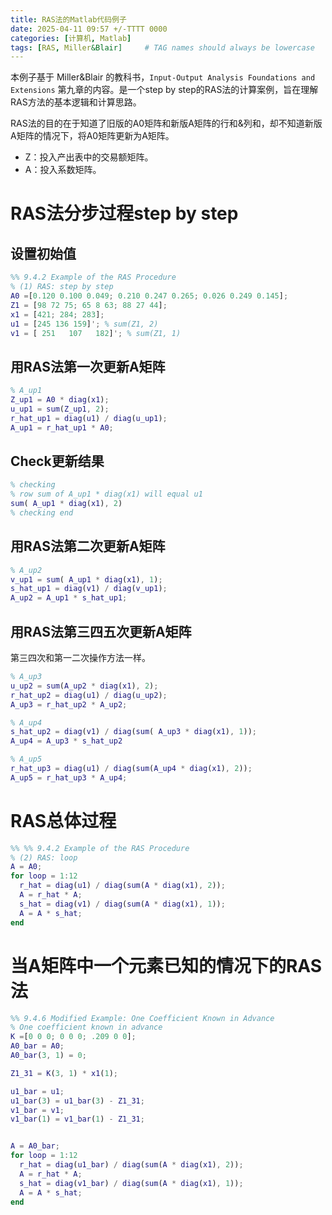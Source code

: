 ```yaml
---
title: RAS法的Matlab代码例子
date: 2025-04-11 09:57 +/-TTTT 0000
categories: [计算机, Matlab]
tags: [RAS, Miller&Blair]     # TAG names should always be lowercase
---
```


本例子基于 Miller&Blair 的教科书，`Input-Output Analysis Foundations and Extensions` 第九章的内容。是一个step by step的RAS法的计算案例，旨在理解RAS方法的基本逻辑和计算思路。

RAS法的目的在于知道了旧版的A0矩阵和新版A矩阵的行和&列和，却不知道新版A矩阵的情况下，将A0矩阵更新为A矩阵。

- Z：投入产出表中的交易额矩阵。
- A：投入系数矩阵。

# RAS法分步过程step by step

## 设置初始值
``` matlab
%% 9.4.2 Example of the RAS Procedure
% (1) RAS: step by step
A0 =[0.120 0.100 0.049; 0.210 0.247 0.265; 0.026 0.249 0.145];
Z1 = [98 72 75; 65 8 63; 88 27 44];
x1 = [421; 284; 283];
u1 = [245 136 159]'; % sum(Z1, 2)
v1 = [ 251   107   182]'; % sum(Z1, 1)
```
## 用RAS法第一次更新A矩阵
``` matlab
% A_up1
Z_up1 = A0 * diag(x1);
u_up1 = sum(Z_up1, 2);
r_hat_up1 = diag(u1) / diag(u_up1);
A_up1 = r_hat_up1 * A0;
``` 

## Check更新结果
``` matlab
% checking
% row sum of A_up1 * diag(x1) will equal u1
sum( A_up1 * diag(x1), 2)
% checking end
```
## 用RAS法第二次更新A矩阵
``` matlab
% A_up2
v_up1 = sum( A_up1 * diag(x1), 1);
s_hat_up1 = diag(v1) / diag(v_up1);
A_up2 = A_up1 * s_hat_up1;
``` 
## 用RAS法第三四五次更新A矩阵
第三四次和第一二次操作方法一样。

``` matlab
% A_up3
u_up2 = sum(A_up2 * diag(x1), 2);
r_hat_up2 = diag(u1) / diag(u_up2);
A_up3 = r_hat_up2 * A_up2;

% A_up4
s_hat_up2 = diag(v1) / diag(sum( A_up3 * diag(x1), 1));
A_up4 = A_up3 * s_hat_up2

% A_up5
r_hat_up3 = diag(u1) / diag(sum(A_up4 * diag(x1), 2));
A_up5 = r_hat_up3 * A_up4;
```

# RAS总体过程
``` matlab
%% %% 9.4.2 Example of the RAS Procedure
% (2) RAS: loop
A = A0;
for loop = 1:12
  r_hat = diag(u1) / diag(sum(A * diag(x1), 2));
  A = r_hat * A;
  s_hat = diag(v1) / diag(sum(A * diag(x1), 1));
  A = A * s_hat;
end
```

# 当A矩阵中一个元素已知的情况下的RAS法

``` matlab
%% 9.4.6 Modified Example: One Coefficient Known in Advance
% One coefficient known in advance
K =[0 0 0; 0 0 0; .209 0 0];
A0_bar = A0;
A0_bar(3, 1) = 0;

Z1_31 = K(3, 1) * x1(1);

u1_bar = u1;
u1_bar(3) = u1_bar(3) - Z1_31;
v1_bar = v1;
v1_bar(1) = v1_bar(1) - Z1_31;


A = A0_bar;
for loop = 1:12
  r_hat = diag(u1_bar) / diag(sum(A * diag(x1), 2));
  A = r_hat * A;
  s_hat = diag(v1_bar) / diag(sum(A * diag(x1), 1));
  A = A * s_hat;
end
```
